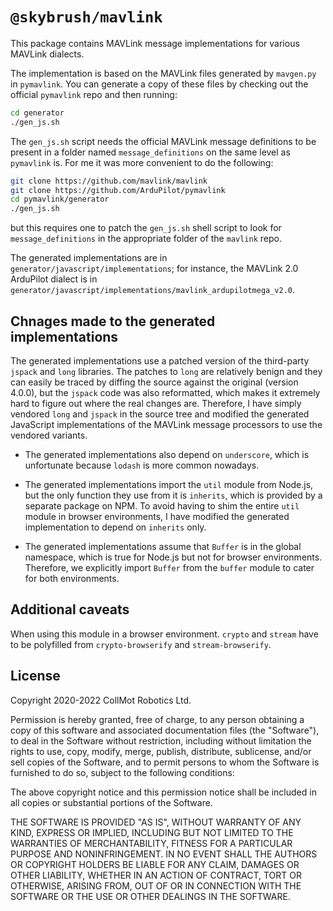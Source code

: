 # `@skybrush/mavlink`

This package contains MAVLink message implementations for various MAVLink
dialects.

The implementation is based on the MAVLink files generated by `mavgen.py` in
`pymavlink`. You can generate a copy of these files by checking out the
official `pymavlink` repo and then running:

```sh
cd generator
./gen_js.sh
```

The `gen_js.sh` script needs the official MAVLink message definitions to be
present in a folder named `message_definitions` on the same level as
`pymavlink` is. For me it was more convenient to do the following:

```sh
git clone https://github.com/mavlink/mavlink
git clone https://github.com/ArduPilot/pymavlink
cd pymavlink/generator
./gen_js.sh
```

but this requires one to patch the `gen_js.sh` shell script to look for
`message_definitions` in the appropriate folder of the `mavlink` repo.

The generated implementations are in `generator/javascript/implementations`; for
instance, the MAVLink 2.0 ArduPilot dialect is in
`generator/javascript/implementations/mavlink_ardupilotmega_v2.0`.

## Chnages made to the generated implementations

The generated implementations use a patched version of the third-party `jspack`
and `long` libraries. The patches to `long` are relatively benign and they can
easily be traced by diffing the source against the original (version 4.0.0),
but the `jspack` code was also reformatted, which makes it extremely hard to
figure out where the real changes are. Therefore, I have simply vendored `long`
and `jspack` in the source tree and modified the generated JavaScript
implementations of the MAVLink message processors to use the vendored variants.

* The generated implementations also depend on `underscore`, which is
  unfortunate because `lodash` is more common nowadays.

* The generated implementations import the `util` module from Node.js, but the
  only function they use from it is `inherits`, which is provided by a separate
  package on NPM. To avoid having to shim the entire `util` module in browser
  environments, I have modified the generated implementation to depend on
  `inherits` only.

* The generated implementations assume that `Buffer` is in the global
  namespace, which is true for Node.js but not for browser environments.
  Therefore, we explicitly import `Buffer` from the `buffer` module to cater
  for both environments.

## Additional caveats

When using this module in a browser environment. `crypto` and `stream` have to
be polyfilled from `crypto-browserify` and `stream-browserify`.

## License

Copyright 2020-2022 CollMot Robotics Ltd.

Permission is hereby granted, free of charge, to any person obtaining a copy of
this software and associated documentation files (the "Software"), to deal in
the Software without restriction, including without limitation the rights to
use, copy, modify, merge, publish, distribute, sublicense, and/or sell copies
of the Software, and to permit persons to whom the Software is furnished to do
so, subject to the following conditions:

The above copyright notice and this permission notice shall be included in all
copies or substantial portions of the Software.

THE SOFTWARE IS PROVIDED "AS IS", WITHOUT WARRANTY OF ANY KIND, EXPRESS OR
IMPLIED, INCLUDING BUT NOT LIMITED TO THE WARRANTIES OF MERCHANTABILITY,
FITNESS FOR A PARTICULAR PURPOSE AND NONINFRINGEMENT. IN NO EVENT SHALL THE
AUTHORS OR COPYRIGHT HOLDERS BE LIABLE FOR ANY CLAIM, DAMAGES OR OTHER
LIABILITY, WHETHER IN AN ACTION OF CONTRACT, TORT OR OTHERWISE, ARISING FROM,
OUT OF OR IN CONNECTION WITH THE SOFTWARE OR THE USE OR OTHER DEALINGS IN THE
SOFTWARE.

